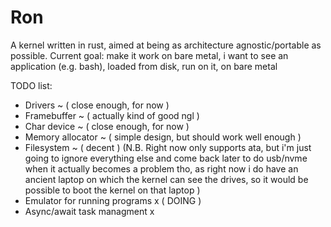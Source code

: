 # Ron
A kernel written in rust, aimed at
being as architecture agnostic/portable as possible.
Current goal: make it work on bare metal, i want to see an application (e.g. bash), loaded from disk, run on it, on bare metal

TODO list:
 - Drivers ~ ( close enough, for now )
 - Framebuffer ~ ( actually kind of good ngl )
 - Char device ~ ( close enough, for now )
 - Memory allocator ~ ( simple design, but should work well enough )
 - Filesystem ~ ( decent ) (N.B. Right now only supports ata, but i'm just going to ignore everything else and come back later to do usb/nvme when it actually becomes a problem tho, as right now i do have an ancient laptop on which the kernel can see the drives, so it would be possible to boot the kernel on that laptop )
 - Emulator for running programs x ( DOING )
 - Async/await task managment x

